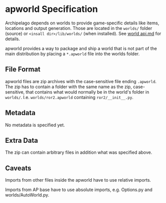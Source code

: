 # apworld Specification

Archipelago depends on worlds to provide game-specific details like items, locations and output generation.
Those are located in the `worlds/` folder (source) or  `<insall dir>/lib/worlds/` (when installed).
See [world api.md](world%20api.md) for details.

apworld provides a way to package and ship a world that is not part of the main distribution by placing a `*.apworld`
file into the worlds folder.


## File Format

apworld files are zip archives with the case-sensitive file ending `.apworld`.
The zip has to contain a folder with the same name as the zip, case-sensitive, that contains what would normally be in
the world's folder in `worlds/`. I.e. `worlds/ror2.apworld` containing `ror2/__init__.py`.


## Metadata

No metadata is specified yet.


## Extra Data

The zip can contain arbitrary files in addition what was specified above.


## Caveats

Imports from other files inside the apworld have to use relative imports.

Imports from AP base have to use absolute imports, e.g. Options.py and worlds/AutoWorld.py.
